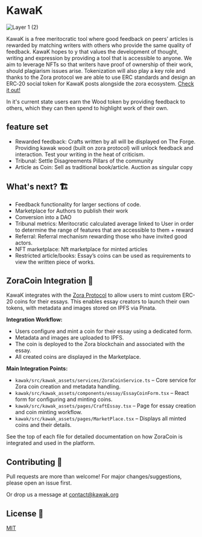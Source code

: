 # KawaK 

![Layer 1 (2)](https://github.com/kawak-org/Kawak-2.0/assets/33438220/272fc5cf-b714-4304-b800-c3e338fb6665)

KawaK is a free meritocratic tool where good feedback on peers’ articles  is rewarded by matching writers with others who provide the same quality of feedback. KawaK hopes to y that values the development of thought, writing and expression by providing a tool that is accessible to anyone.
We aim to leverage NFTs so that writers have proof of ownership of their work, should plagiarism issues arise. Tokenization will also play a key role and thanks to the Zora protocol we are able to use ERC standards and design an  ERC‑20 social token for KawaK posts alongside the zora ecosystem. 
[Check it out!](https://3ysab-rqaaa-aaaan-qaewq-cai.ic0.app)

In it's current state users earn the Wood token by providing feedback to others, which they can then spend to highlight work of their own. 

## feature set
- Rewarded feedback: Crafts written by all will be displayed on The Forge. Providing kawak wood (built on zora protocol) will unlock feedback and interaction. Test your writing in the heat of criticism.
- Tribunal: Settle Disagreements 
Pillars of the community
- Article as Coin: Sell as traditional 
book/article.
Auction as singular copy



## What's next? 🏗️

- Feedback functionality for larger sections of code. 
- Marketplace for Authors to publish their work
- Conversion into a DAO
- Tribunal metrics: Meritocratic calculated average linked to User in order to determine the range of features that are accessible to them + reward 
- Referral: Referral mechanism rewarding those who have invited good actors.
- NFT marketplace: Nft marketplace for minted articles
- Restricted article/books: Essay’s coins can be used as requirements to view the written piece of works.



## ZoraCoin Integration 🚀

KawaK integrates with the [Zora Protocol](https://zora.co/) to allow users to mint custom ERC-20 coins for their essays. This enables essay creators to launch their own tokens, with metadata and images stored on IPFS via Pinata.

**Integration Workflow:**
- Users configure and mint a coin for their essay using a dedicated form.
- Metadata and images are uploaded to IPFS.
- The coin is deployed to the Zora blockchain and associated with the essay.
- All created coins are displayed in the Marketplace.

**Main Integration Points:**
- `kawak/src/kawak_assets/services/ZoraCoinService.ts` – Core service for Zora coin creation and metadata handling.
- `kawak/src/kawak_assets/components/essay/EssayCoinForm.tsx` – React form for configuring and minting coins.
- `kawak/src/kawak_assets/pages/CraftEssay.tsx` – Page for essay creation and coin minting workflow.
- `kawak/src/kawak_assets/pages/MarketPlace.tsx` – Displays all minted coins and their details.

See the top of each file for detailed documentation on how ZoraCoin is integrated and used in the platform.

## Contributing 🌱

Pull requests are more than welcome! For major changes/suggestions, please open an issue first. 

Or drop us a message at contact@kawak.org 


## License 📄

[MIT](https://choosealicense.com/licenses/mit/)
